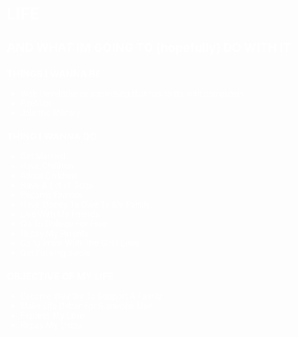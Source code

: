 <!DOCTYPE html>
<html>
  <head>
    <title>justakidwithacomputer.com</title>
    <style>
    body{
      background-image:url("https://hackernoon.com/hn-images/1*PcTu-jNSmwxr82jdEEGtiQ.jpeg");
    }
	body{
		color:white;
	}
    </style>
  </head>
  <body>
    <h1>LIFE</h1>
    <h2>AND WHAT IM GOING TO (hopefully) DO WITH IT</h2>
    <h3>THINGS I WANNA BE</h3>
    <ul>
      <li>Web Developer or something that has to do with computers</li>
      <li>FireMan</li>
      <li>Join the Military</li>
    </ul>
    <h3>THING I WANNA DO</h3>
    <ul>
      <li>Get Married</li>
      <li>Have Children</li>
      <li>Adopt Children</li>
      <li>Have A Lot of Dogs</li>
      <li>Become Famous</li>
      <li>Have Money To Give To My Family</li>
      <li>Live With My Friends</li>
      <li>Go To College For Free</li>
      <li>Repay My Parents</li>
      <li>Go to Prom With The Girl I Love</li>
      <li>Get Fucking Swole</li>
    </ul>
    <h3>OBJECTIVE OF MY LIFE</h3>
    <ul>
      <li>Become Wealthy To Support A Family</li>
      <li>Make Life Better For Someone Else</li>
      <li>Express My Love</li>
      <li>Repay My Debts</li>
    </ul>
  </body>
</html>
